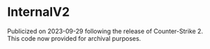 # InternalV2

Publicized on 2023-09-29 following the release of Counter-Strike 2. \
This code now provided for archival purposes.